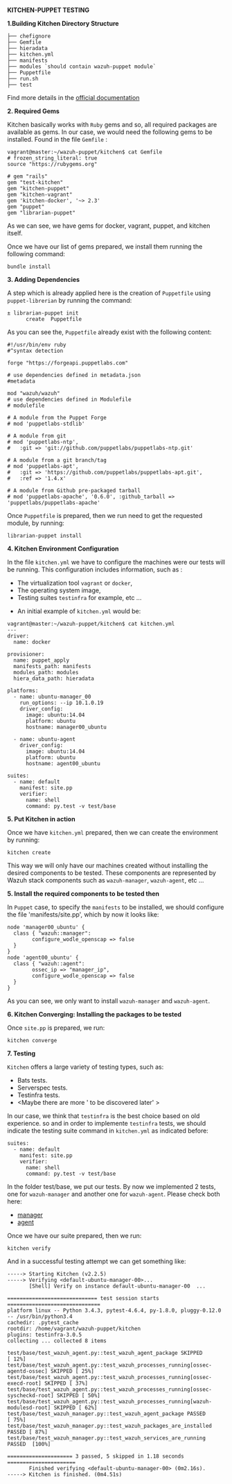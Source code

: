 **KITCHEN-PUPPET TESTING**


**1.Building Kitchen Directory Structure**
```
├── chefignore
├── Gemfile
├── hieradata
├── kitchen.yml
├── manifests
├── modules `should contain wazuh-puppet module`
├── Puppetfile
├── run.sh
├── test
```

Find more details in the [official documentation](https://kitchen.ci/)

**2. Required Gems**

Kitchen basically works with `Ruby` gems and so, all required packages are available as gems. In our case, we would need the following gems to be installed. Found in the file `Gemfile` :

```
vagrant@master:~/wazuh-puppet/kitchen$ cat Gemfile
# frozen_string_literal: true
source "https://rubygems.org"

# gem "rails"
gem "test-kitchen"
gem "kitchen-puppet"
gem "kitchen-vagrant"
gem 'kitchen-docker', '~> 2.3'
gem "puppet"
gem "librarian-puppet"
```

As we can see, we have gems for docker, vagrant, puppet, and kitchen itself.

Once we have our list of gems prepared, we install them running the following command:

```
bundle install
```

**3. Adding Dependencies**

A step which is already applied here is the creation of `Puppetfile` using `puppet-librerian` by running the command:

```
± librarian-puppet init
      create  Puppetfile
```

As you can see the, `Puppetfile` already exist with the following content:

```
#!/usr/bin/env ruby
#^syntax detection

forge "https://forgeapi.puppetlabs.com"

# use dependencies defined in metadata.json
#metadata

mod "wazuh/wazuh"
# use dependencies defined in Modulefile
# modulefile

# A module from the Puppet Forge
# mod 'puppetlabs-stdlib'

# A module from git
# mod 'puppetlabs-ntp',
#   :git => 'git://github.com/puppetlabs/puppetlabs-ntp.git'

# A module from a git branch/tag
# mod 'puppetlabs-apt',
#   :git => 'https://github.com/puppetlabs/puppetlabs-apt.git',
#   :ref => '1.4.x'

# A module from Github pre-packaged tarball
# mod 'puppetlabs-apache', '0.6.0', :github_tarball => 'puppetlabs/puppetlabs-apache'
```

Once `Puppetfile` is prepared, then we run need to get the requested module, by running:

 ```
 librarian-puppet install
 ```
 

**4. Kitchen Environment Configuration**

In the file `kitchen.yml` we have to configure the machines were our tests will be running. This configuration includes information, such as : 
* The virtualization tool `vagrant` or `docker`, 
* The operating system image, 
* Testing suites `testinfra` for example, etc ...

- An initial example of `kitchen.yml` would be:

```
vagrant@master:~/wazuh-puppet/kitchen$ cat kitchen.yml
---
driver:
  name: docker

provisioner:
  name: puppet_apply
  manifests_path: manifests
  modules_path: modules
  hiera_data_path: hieradata

platforms:
  - name: ubuntu-manager_00
    run_options: --ip 10.1.0.19
    driver_config:
      image: ubuntu:14.04
      platform: ubuntu
      hostname: manager00_ubuntu

  - name: ubuntu-agent
    driver_config:
      image: ubuntu:14.04
      platform: ubuntu
      hostname: agent00_ubuntu

suites:
  - name: default
    manifest: site.pp
    verifier:
      name: shell
      command: py.test -v test/base
```

**5. Put Kitchen in action** 

Once we have `kitchen.yml` prepared, then we can create the environment by running:

```
kitchen create
```

This way we will only have our machines created without installing the desired components to be tested. These components are represented by Wazuh stack components such as `wazuh-manager`, `wazuh-agent`, etc ...

**5. Install the required components to be tested then**

In `Puppet` case, to specify the `manifests` to be installed, we should configure the file 'manifests/site.pp', which by now it looks like:

```
node 'manager00_ubuntu' {
  class { "wazuh::manager":
        configure_wodle_openscap => false
  }
}
node 'agent00_ubuntu' {
  class { "wazuh::agent":
        ossec_ip => "manager_ip",
        configure_wodle_openscap => false
  }
}
```

As you can see, we only want to install `wazuh-manager` and `wazuh-agent`.


**6. Kitchen Converging: Installing the packages to be tested**

Once `site.pp` is prepared, we run:
```
kitchen converge
```

**7. Testing**

`Kitchen` offers a large variety of testing types, such as:
* Bats tests.
* Serverspec tests.
* Testinfra tests.
* <Maybe there are more ' to be discovered later' >

In our case, we think that `testinfra` is the best choice based on old experience. so and in order to implemente `testinfra` tests, we should indicate the testing suite command in `kitchen.yml` as indicated before:
```
suites:
  - name: default
    manifest: site.pp
    verifier:
      name: shell
      command: py.test -v test/base
```

In the folder test/base, we put our tests. By now we implemented 2 tests, one for `wazuh-manager` and another one for `wazuh-agent`. Please check both here: 
* [manager](https://github.com/wazuh/wazuh-puppet/blob/3.9.4_7.2.0_kitchen_tests/kitchen/test/base/test_wazuh_manager.py)
* [agent](https://github.com/wazuh/wazuh-puppet/blob/3.9.4_7.2.0_kitchen_tests/kitchen/test/base/test_wazuh_agent.py)

Once we have our suite prepared, then we run:

```
kitchen verify
```

And in a successful testing attempt we can get something like:

```
-----> Starting Kitchen (v2.2.5)
-----> Verifying <default-ubuntu-manager-00>...
       [Shell] Verify on instance default-ubuntu-manager-00  ...

============================= test session starts ==============================
platform linux -- Python 3.4.3, pytest-4.6.4, py-1.8.0, pluggy-0.12.0 -- /usr/bin/python3.4
cachedir: .pytest_cache
rootdir: /home/vagrant/wazuh-puppet/kitchen
plugins: testinfra-3.0.5
collecting ... collected 8 items

test/base/test_wazuh_agent.py::test_wazuh_agent_package SKIPPED          [ 12%]
test/base/test_wazuh_agent.py::test_wazuh_processes_running[ossec-agentd-ossec] SKIPPED [ 25%]
test/base/test_wazuh_agent.py::test_wazuh_processes_running[ossec-execd-root] SKIPPED [ 37%]
test/base/test_wazuh_agent.py::test_wazuh_processes_running[ossec-syscheckd-root] SKIPPED [ 50%]
test/base/test_wazuh_agent.py::test_wazuh_processes_running[wazuh-modulesd-root] SKIPPED [ 62%]
test/base/test_wazuh_manager.py::test_wazuh_agent_package PASSED         [ 75%]
test/base/test_wazuh_manager.py::test_wazuh_packages_are_installed PASSED [ 87%]
test/base/test_wazuh_manager.py::test_wazuh_services_are_running PASSED  [100%]

===================== 3 passed, 5 skipped in 1.18 seconds ======================
       Finished verifying <default-ubuntu-manager-00> (0m2.16s).
-----> Kitchen is finished. (0m4.51s)
```

